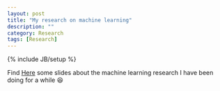 ```yaml
---
layout: post
title: "My research on machine learning"
description: ""
category: Research
tags: [Research]
---
```

{% include JB/setup %}
<script type="text/javascript"
 src="http://cdn.mathjax.org/mathjax/latest/MathJax.js?config=TeX-AMS-MML_HTMLorMML">
</script>
 

Find [Here](https://github.com/hongyusu/Posters_and_Presentations/blob/master/Presentations/Research/example.pdf) some slides about the machine learning research I have been doing for a while :laughing: 
